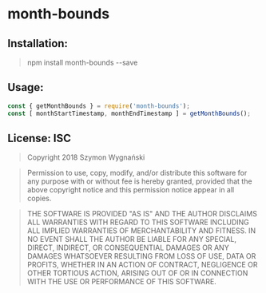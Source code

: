 # month-bounds

## Installation:

> npm install month-bounds --save

## Usage: 

```js
const { getMonthBounds } = require('month-bounds');
const [ monthStartTimestamp, monthEndTimestamp ] = getMonthBounds();
```

## License: ISC

> Copyright 2018 Szymon Wygnański

> Permission to use, copy, modify, and/or distribute this software for any purpose with or without fee is hereby granted, provided that the above copyright notice and this permission notice appear in all copies.

> THE SOFTWARE IS PROVIDED "AS IS" AND THE AUTHOR DISCLAIMS ALL WARRANTIES WITH REGARD TO THIS SOFTWARE INCLUDING ALL IMPLIED WARRANTIES OF MERCHANTABILITY AND FITNESS. IN NO EVENT SHALL THE AUTHOR BE LIABLE FOR ANY SPECIAL, DIRECT, INDIRECT, OR CONSEQUENTIAL DAMAGES OR ANY DAMAGES WHATSOEVER RESULTING FROM LOSS OF USE, DATA OR PROFITS, WHETHER IN AN ACTION OF CONTRACT, NEGLIGENCE OR OTHER TORTIOUS ACTION, ARISING OUT OF OR IN CONNECTION WITH THE USE OR PERFORMANCE OF THIS SOFTWARE.

